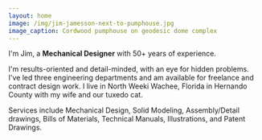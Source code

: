 ```yaml
---
layout: home
image: /img/jim-jamesson-next-to-pumphouse.jpg
image_caption: Cordwood pumphouse on geodesic dome complex
---
```

<p class="lead">
  I'm Jim, a <strong>Mechanical Designer</strong> with 50+ years of experience.
</p>

I'm results-oriented and detail-minded, with an eye for hidden problems. I've led three engineering departments and am available for freelance and contract design work. I live in North Weeki Wachee, Florida in Hernando County with my wife and our tuxedo cat.

Services include Mechanical Design, Solid Modeling, Assembly/Detail drawings, Bills of Materials, Technical Manuals, Illustrations, and Patent Drawings.

